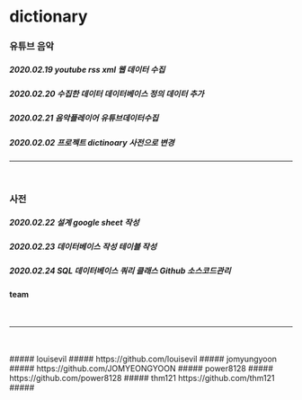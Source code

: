 # dictionary

###
### 유튜브 음악
##### 2020.02.19	youtube rss xml 	웹 데이터 수집	
##### 2020.02.20	수집한 데이터 데이터베이스 정의	데이터 추가	
##### 2020.02.21	음악플레이어	유튜브데이터수집	
##### 2020.02.02  프로젝트 dictinoary 사전으로 변경
###

<hr><br>

###
### 사전
##### 2020.02.22	설계	google sheet 작성	
##### 2020.02.23	데이터베이스 작성	테이블 작성	
##### 2020.02.24	SQL 	데이터베이스 쿼리 클래스	Github 소스코드관리
### 

#### team
<br>
<hr><br>
<br>
##### louisevil	
##### https://github.com/louisevil
##### jomyungyoon	
##### https://github.com/JOMYEONGYOON
##### power8128
##### https://github.com/power8128
##### thm121	https://github.com/thm121
#####


